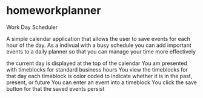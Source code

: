 # homeworkplanner

Work Day Scheduler

A simple calendar application that allows the user to save events for each hour of the day. As a indivual with a busy schedule you can add important events to a daily planner so that you can manage your time more effectively

the current day is displayed at the top of the calendar
You am presented with timeblocks for standard business hours
You view the timeblocks for that day
each timeblock is color coded to indicate whether it is in the past, present, or future
You can enter an event into a timeblock
You click the save button for that the saved events persist





